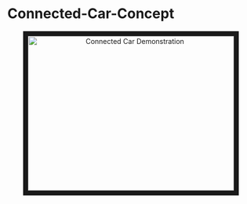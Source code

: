# Connected-Car-Concept

<div style="text-align: center">
<a href="http://www.youtube.com/watch?feature=player_embedded&v=YNrUQAdRSC8
" target="_blank"><img src="http://img.youtube.com/vi/YNrUQAdRSC8/0.jpg" 
alt="Connected Car Demonstration" width="420" height="315" border="10" /></a>
</div>

